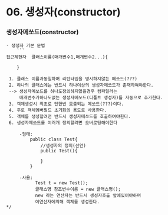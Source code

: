 # 06. 생성자(constructor)

### 생성자메쏘드(constructor) 
	- 생성자 기본 문법
		```
    접근제한자  클래스이름(매개변수1,매개변수2...){
		
		}
   ```
	1. 클래스 이름과동일하며 리턴타입을 명시하지않는 메쏘드(???)
	2. 하나의 클래스에는 반드시 하나이상의 생성자메쏘드가 존재하여야한다.
	--> 생성자메쏘드를 하나도정의하지않을경우 컴파일러는 
		매개변수가하나도없는 생성자메쏘드(디폴트 생성자)를 자동으로 추가한다.    
	3. 객체생성시 최초로 단한번 호출되는 메쏘드(???)이다.
	4. 주로 객체멤버필드 초기화의 용도로 사용한다.
	5. 객체를 생성할려면 반드시 생성자메쏘드를 호출하여야한다.
	6. 생성자메쏘드를 여러개 정의할려면 오버로딩해야한다
		
		-형태: 
		 	public class Test{
		 		//생성자의 정의(선언)
		 	    public Test(){
		 	    	
		 	    }
		 	}
		 	
	    -사용: 
	          Test t = new Test(); 
		 	  클래스명 참조변수이름 = new 클래스명();
		 	  new 라는 연산자는 반드시 생성자호출 앞에있어야하며
		 	  이연산자에의해 객체를 생성한다.
*/
